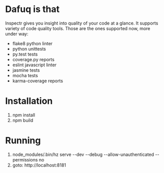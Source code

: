 # Dafuq is that

Inspectr gives you insight into quality of your code at a glance. It supports variety of
code quality tools. Those are the ones supported now, more under way:

* flake8 python linter
* python unittests
* py.test tests
* coverage.py reports
* eslint javascript linter
* jasmine tests
* mocha tests
* karma-coverage reports

# Installation

1. npm install
2. npm build

# Running
1. node_modules/.bin/hz serve --dev --debug --allow-unauthenticated --permissions no
2. goto: http://localhost:8181
